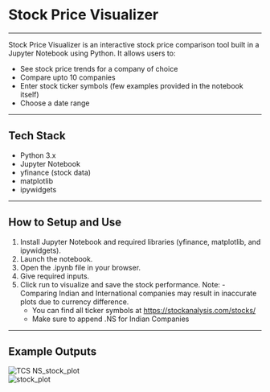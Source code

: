 # Stock Price Visualizer
---------------
Stock Price Visualizer is an interactive stock price comparison tool built in a Jupyter Notebook using Python. It allows users to:
- See stock price trends for a company of choice
- Compare upto 10 companies
- Enter stock ticker symbols (few examples provided in the notebook itself)
- Choose a date range

-----------------
## Tech Stack 
- Python 3.x
- Jupyter Notebook
- yfinance (stock data)
- matplotlib
- ipywidgets
--------
## How to Setup and Use
1. Install Jupyter Notebook and required libraries (yfinance, matplotlib, and ipywidgets).
2. Launch the notebook.
3. Open the .ipynb file in your browser.
4. Give required inputs.
5. Click run to visualize and save the stock performance.
Note: - Comparing Indian and International companies may result in inaccurate plots due to currency difference. 
      - You can find all ticker symbols at https://stockanalysis.com/stocks/
      - Make sure to append .NS for Indian Companies
------------------
## Example Outputs

![TCS NS_stock_plot](https://github.com/user-attachments/assets/ff7fca68-b42b-49a7-b51d-e892d0df4a1c) <br>
![stock_plot](https://github.com/user-attachments/assets/70777490-c52e-441e-99cf-217c10e1f282)
